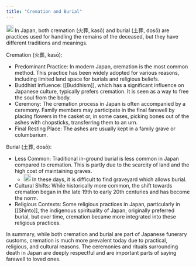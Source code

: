 ```yaml
---
title: "Cremation and Burial"
---
```


<img src='https://scrapbox.io/api/pages/nishio/gpt/icon' alt='gpt.icon' height="19.5"/> In Japan, both cremation (火葬, kasō) and burial (土葬, dosō) are practices used for handling the remains of the deceased, but they have different traditions and meanings.

Cremation (火葬, kasō):
- Predominant Practice: In modern Japan, cremation is the most common method. This practice has been widely adopted for various reasons, including limited land space for burials and religious beliefs.
- Buddhist Influence: [[Buddhism]], which has a significant influence on Japanese culture, typically prefers cremation. It is seen as a way to free the soul from the body.
- Ceremony: The cremation process in Japan is often accompanied by a ceremony. Family members may participate in the final farewell by placing flowers in the casket or, in some cases, picking bones out of the ashes with chopsticks, transferring them to an urn.
- Final Resting Place: The ashes are usually kept in a family grave or columbarium.

Burial (土葬, dosō):
- Less Common: Traditional in-ground burial is less common in Japan compared to cremation. This is partly due to the scarcity of land and the high cost of maintaining graves.
    - <img src='https://scrapbox.io/api/pages/nishio/nishio/icon' alt='nishio.icon' height="19.5"/> In these days, it is difficult to find graveyard which allows burial.
- Cultural Shifts: While historically more common, the shift towards cremation began in the late 19th to early 20th centuries and has become the norm.
- Religious Contexts: Some religious practices in Japan, particularly in [[Shinto]], the indigenous spirituality of Japan, originally preferred burial, but over time, cremation became more integrated into these religious practices.

In summary, while both cremation and burial are part of Japanese funerary customs, cremation is much more prevalent today due to practical, religious, and cultural reasons. The ceremonies and rituals surrounding death in Japan are deeply respectful and are important parts of saying farewell to loved ones.
